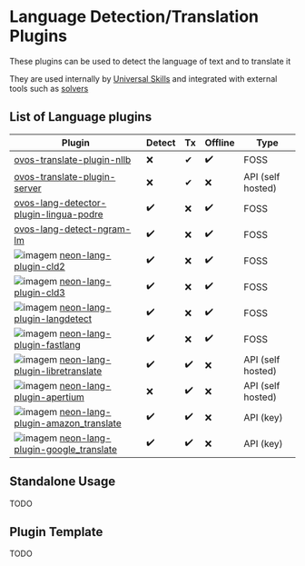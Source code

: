 # Language Detection/Translation Plugins

These plugins can be used to detect the language of text and to translate it

They are used internally by [Universal Skills](https://openvoiceos.github.io/ovos-technical-manual/universal_skills) and integrated with external tools such
as [solvers](https://openvoiceos.github.io/ovos-technical-manual/solvers/)

## List of Language plugins

| Plugin                                                                                                                                                                                                            | Detect | Tx | Offline | Type              |
|-------------------------------------------------------------------------------------------------------------------------------------------------------------------------------------------------------------------|--------|----|---------|-------------------|
| [ovos-translate-plugin-nllb](https://github.com/OpenVoiceOS/ovos-translate-plugin-nllb)                                                                                                                           | ❌️     | ✔  | ✔️      | FOSS              |
| [ovos-translate-plugin-server](https://github.com/OpenVoiceOS/ovos-translate-server-plugin)                                                                                                                       | ❌      | ✔  | ❌       | API (self hosted) |
| [ovos-lang-detector-plugin-lingua-podre](https://github.com/OpenVoiceOS/lingua-podre)                                                                                                                             | ✔️     | ❌  | ✔️      | FOSS              |
| [ovos-lang-detect-ngram-lm](https://github.com/OpenVoiceOS/ovos-classifiers)                                                                                                                                      | ✔️     | ❌  | ✔️      | FOSS              |
| ![imagem](https://github.com/OpenVoiceOS/ovos-media/assets/33701864/90f31b0a-dd56-457d-a3cf-7fc08b460038)  [neon-lang-plugin-cld2](https://github.com/NeonGeckoCom/neon-lang-plugin-cld2)                         | ✔️     | ❌  | ✔️      | FOSS              |
| ![imagem](https://github.com/OpenVoiceOS/ovos-media/assets/33701864/90f31b0a-dd56-457d-a3cf-7fc08b460038)  [neon-lang-plugin-cld3](https://github.com/NeonGeckoCom/neon-lang-plugin-cld3)                         | ✔️     | ❌  | ✔️      | FOSS              |
| ![imagem](https://github.com/OpenVoiceOS/ovos-media/assets/33701864/90f31b0a-dd56-457d-a3cf-7fc08b460038)  [neon-lang-plugin-langdetect](https://github.com/NeonGeckoCom/neon-lang-plugin-langdetect)             | ✔️     | ❌  | ✔️      | FOSS              |
| ![imagem](https://github.com/OpenVoiceOS/ovos-media/assets/33701864/90f31b0a-dd56-457d-a3cf-7fc08b460038)  [neon-lang-plugin-fastlang](https://github.com/NeonGeckoCom/neon-lang-plugin-fastlang)                 | ✔️     | ❌  | ✔️      | FOSS              |
| ![imagem](https://github.com/OpenVoiceOS/ovos-media/assets/33701864/90f31b0a-dd56-457d-a3cf-7fc08b460038)  [neon-lang-plugin-libretranslate](https://github.com/NeonGeckoCom/neon-lang-plugin-libretranslate)     | ✔️     | ✔️ | ❌       | API (self hosted) |
| ![imagem](https://github.com/OpenVoiceOS/ovos-media/assets/33701864/90f31b0a-dd56-457d-a3cf-7fc08b460038)  [neon-lang-plugin-apertium](https://github.com/NeonGeckoCom/neon-lang-plugin-apertium)                 | ❌      | ✔️ | ❌       | API (self hosted) |
| ![imagem](https://github.com/OpenVoiceOS/ovos-media/assets/33701864/90f31b0a-dd56-457d-a3cf-7fc08b460038)  [neon-lang-plugin-amazon_translate](https://github.com/NeonGeckoCom/neon-lang-plugin-amazon_translate) | ✔️     | ✔️ | ❌       | API (key)         |
| ![imagem](https://github.com/OpenVoiceOS/ovos-media/assets/33701864/90f31b0a-dd56-457d-a3cf-7fc08b460038)  [neon-lang-plugin-google_translate](https://github.com/NeonGeckoCom/neon-lang-plugin-google_translate) | ✔️     | ✔️ | ❌       | API (key)         |

## Standalone Usage

TODO

## Plugin Template

TODO

